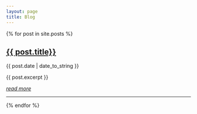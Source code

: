 ```yaml
---
layout: page
title: Blog
---
```


{% for post in site.posts %}
<h2><a href="{{ post.url }}">{{ post.title}}</a></h2>
<span class="post-date">{{ post.date | date_to_string }}</span>

{{ post.excerpt }}

<a href="{{ post.url }}"><i>read more</i></a>
<hr>
{% endfor %}

<!-- <ul>
  {% for post in site.posts %}
    <li>
      <a href="{{ post.url }}">{{ post.title }}</a>
    </li>
  {% endfor %}
</ul> -->